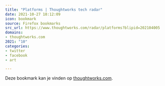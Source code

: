 ```yaml
---
title: "Platforms | Thoughtworks tech radar"
date: 2021-10-27 18:12:09
icon: bookmark
source: Firefox bookmarks
src_url: https://www.thoughtworks.com/radar/platforms?blipid=202104005
domains:
- thoughtworks.com
2021: "10"
categories:
- twitter
- facebook
- art

---
```

Deze bookmark kan je vinden op [thoughtworks.com](https://www.thoughtworks.com/radar/platforms?blipid=202104005).
